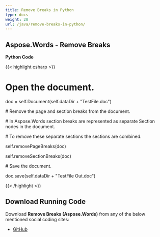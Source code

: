 ```yaml
---
title: Remove Breaks in Python
type: docs
weight: 20
url: /java/remove-breaks-in-python/
---
```


## **Aspose.Words - Remove Breaks**
**Python Code**

{{< highlight csharp >}}

 # Open the document.

doc = self.Document(self.dataDir + "TestFile.doc")

\# Remove the page and section breaks from the document.

\# In Aspose.Words section breaks are represented as separate Section nodes in the document.

\# To remove these separate sections the sections are combined.

self.removePageBreaks(doc)

self.removeSectionBreaks(doc)

\# Save the document.

doc.save(self.dataDir + "TestFile Out.doc")

{{< /highlight >}}
## **Download Running Code**
Download **Remove Breaks (Aspose.Words)** from any of the below mentioned social coding sites:

- [GitHub](https://github.com/aspose-words/Aspose.Words-for-Java/blob/master/Plugins/Aspose_Words_Java_for_Python/tests/programmingwithdocuments/workingwithdocument/removebreaks/RemoveBreaks.py)
